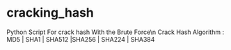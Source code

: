 # cracking_hash
Python Script For crack hash With the Brute Force\n
Crack Hash Algorithm : MD5 | SHA1 | SHA512 |SHA256 | SHA224 | SHA384
